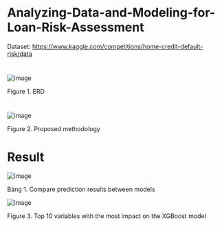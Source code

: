 # Analyzing-Data-and-Modeling-for-Loan-Risk-Assessment

Dataset: https://www.kaggle.com/competitions/home-credit-default-risk/data
#

![image](https://github.com/HiIAmHuong/Analyzing-Data-and-Modeling-for-Loan-Risk-Assessment/assets/124865073/38c070a1-82c2-40b2-acf2-c78d74598240)

Figure 1. ERD
#

![image](https://github.com/HiIAmHuong/Analyzing-Data-and-Modeling-for-Loan-Risk-Assessment/assets/124865073/f4547f36-1a0f-4f2a-aa3a-d2814cb8bc1f)

Figure 2. Proposed methodology

# Result

![image](https://github.com/HiIAmHuong/Analyzing-Data-and-Modeling-for-Loan-Risk-Assessment/assets/124865073/a915361b-401b-4bf6-b009-9f70189478d5)

Bảng 1. Compare prediction results between models

![image](https://github.com/HiIAmHuong/Analyzing-Data-and-Modeling-for-Loan-Risk-Assessment/assets/124865073/5beca91f-28b6-491f-8084-e9b7e5d323d4)

Figure 3. Top 10 variables with the most impact on the XGBoost model

